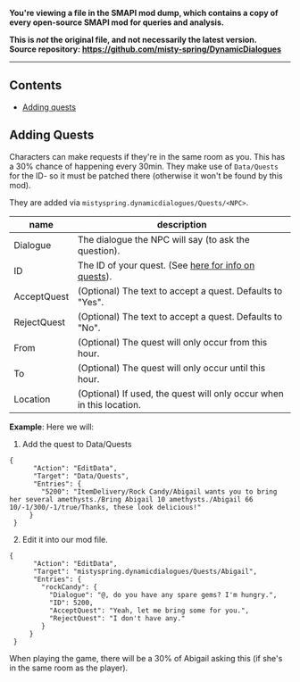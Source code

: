 **You're viewing a file in the SMAPI mod dump, which contains a copy of every open-source SMAPI mod
for queries and analysis.**

**This is _not_ the original file, and not necessarily the latest version.**  
**Source repository: https://github.com/misty-spring/DynamicDialogues**

----

## Contents
* [Adding quests](#Adding-quests)

## Adding Quests
Characters can make requests if they're in the same room as you. This has a 30% chance of happening every 30min.
They make use of `Data/Quests` for the ID- so it must be patched there (otherwise it won't be found by this mod).

They are added via `mistyspring.dynamicdialogues/Quests/<NPC>`.

name | description
-----|------------
Dialogue | The dialogue the NPC will say (to ask the question).
ID | The ID of your quest. (See [here for info on quests](https://stardewvalleywiki.com/Modding:Quest_data)).
AcceptQuest | (Optional) The text to accept a quest. Defaults to "Yes".
RejectQuest | (Optional) The text to accept a quest. Defaults to "No".
From | (Optional) The quest will only occur from this hour.
To | (Optional) The quest will only occur until this hour.
Location | (Optional) If used, the quest will only occur when in this location.

**Example**:
Here we will: 
1. Add the quest to Data/Quests 
```
{
      "Action": "EditData",
      "Target": "Data/Quests",
      "Entries": {
        "5200": "ItemDelivery/Rock Candy/Abigail wants you to bring her several amethysts./Bring Abigail 10 amethysts./Abigail 66 10/-1/300/-1/true/Thanks, these look delicious!"
     }
 }
```
2. Edit it into our mod file.
```
{
      "Action": "EditData",
      "Target": "mistyspring.dynamicdialogues/Quests/Abigail",
      "Entries": {
        "rockCandy": {
          "Dialogue": "@, do you have any spare gems? I'm hungry.",
          "ID": 5200,
          "AcceptQuest": "Yeah, let me bring some for you.",
          "RejectQuest": "I don't have any."
        }
     }
 }
```

When playing the game, there will be a 30% of Abigail asking this (if she's in the same room as the player).
